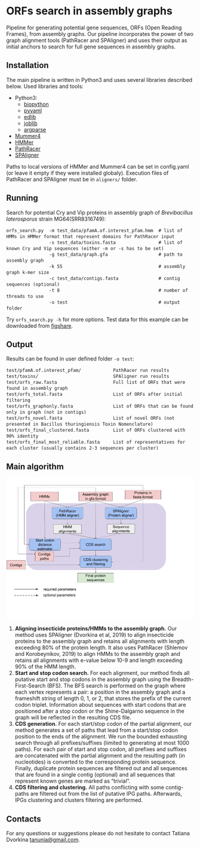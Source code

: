 # ORFs search in assembly graphs

Pipeline for generating potential gene sequences, ORFs (Open Reading Frames), from assembly graphs.
Our pipeline incorporates the power of two graph alignment tools (PathRacer and SPAligner) and uses their output as initial anchors to search for full gene sequences in assembly graphs.

## Installation

The main pipeline is written in Python3 and uses several libraries described below.
Used libraries and tools: 
- Python3:
    - [biopython](https://biopython.org/wiki/Download)
    - [pyyaml](https://pyyaml.org/wiki/PyYAMLDocumentation)
    - [edlib](https://pypi.org/project/edlib/)
    - [joblib](https://joblib.readthedocs.io/en/latest/installing.html)
    - [argparse](https://pypi.org/project/argparse/)
- [Mummer4](https://github.com/mummer4/mummer/releases)
- [HMMer](http://hmmer.org)
- [PathRacer](https://github.com/ablab/spades/archive/v0.5-recomb.tar.gz)
- [SPAligner](https://github.com/ablab/spades/archive/spaligner-paper.tar.gz)

Paths to local versions of HMMer and Mummer4 can be set in config.yaml (or leave it empty if they were installed globaly).
Execution files of PathRacer and SPAligner must be in `aligners/` folder.


## Running

Search for potential Cry and Vip proteins in assembly graph of *Brevibacillus laterosporus* strain MG64(SRR8316749):
    
    orfs_search.py  -m test_data/pfamA.of.interest_pfam.hmm  # list of HMMs in HMMer format that represent domains for PathRacer input
                    -s test_data/toxins.fasta                # list of known Cry and Vip sequences (either -m or -s has to be set)
                    -g test_data/graph.gfa                   # path to assembly graph
                    -k 55                                    # assembly graph k-mer size
                    -c test_data/contigs.fasta               # contig sequences (optional)
                    -t 8                                     # number of threads to use
                    -o test                                  # output folder


Try `orfs_search.py -h` for more options. Test data for this example can be downloaded from [figshare](https://figshare.com/s/28de3bac33d6f0156998).

## Output

Results can be found in user defined folder `-o test`:
    
    test/pfamA.of.interest_pfam/            PathRacer run results
    test/toxins/                            SPAligner run results
    test/orfs_raw.fasta                     Full list of ORFs that were found in assembly graph
    test/orfs_total.fasta                   List of ORFs after initial filtering
    test/orfs_graphonly.fasta               List of ORFs that can be found only in graph (not in contigs)
    test/orfs_novel.fasta                   List of novel ORFs (not presented in Bacillus thuringiensis Toxin Nomenclature)
    test/orfs_final_clustered.fasta         List of ORFs clustered with 90% identity
    test/orfs_final_most_reliable.fasta     List of representatives for each cluster (usually contains 2-3 sequences per cluster)


## Main algorithm

![main_pipeline](main_pipeline.jpg)

1. **Aligning insecticide proteins/HMMs to the assembly graph.** Our method uses SPAligner (Dvorkina et al, 2019) to align insecticide proteins to the assembly graph and retains all alignments with length exceeding 80% of the protein length. It also uses PathRacer (Shlemov and Korobeynikov, 2019) to align HMMs to the assembly graph and retains all alignments with e-value below 10-9 and length exceeding 90% of the HMM length. 
2. **Start and stop codon search.** For each alignment, our method finds all putative start and stop codons in the assembly graph using the Breadth-First-Search (BFS).  The BFS search is performed on the graph where each vertex represents a pair: a position in the assembly graph and a frameshift string of length 0, 1, or 2, that stores the prefix of the current codon triplet. Information about sequences with start codons that are positioned after a stop codon or the Shine-Dalgarno sequence in the graph will be reflected in the resulting CDS file. 
3. **CDS generation.** For each start/stop codon of the partial alignment, our method generates a set of paths that lead from a start/stop codon position to the ends of the alignment. We run the bounded exhausting search through all prefixes/suffixes (limited to generating at most 1000 paths). For each pair of start and stop codon, all prefixes and suffixes are concatenated with the partial alignment and the resulting path (in nucleotides) is converted to the corresponding protein sequence. Finally, duplicate protein sequences are filtered out and all sequences that are found in a single contig (optional) and all sequences that represent known genes are marked as “trivial”.
4. **CDS filtering and clustering.** All paths conflicting with some contig-paths are filtered out from the list of putative IPG paths. Afterwards, IPGs clustering and clusters filtering are performed. 

## Contacts

For any questions or suggestions please do not hesitate to contact Tatiana Dvorkina <tanunia@gmail.com>.